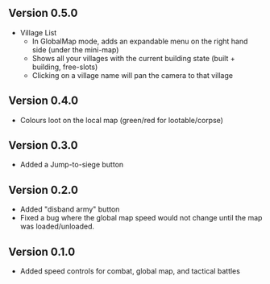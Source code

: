 
## Version 0.5.0

 * Village List
   * In GlobalMap mode, adds an expandable menu on the right hand side (under the mini-map)
   * Shows all your villages with the current building state (built + building, free-slots)
   * Clicking on a village name will pan the camera to that village

## Version 0.4.0

* Colours loot on the local map (green/red for lootable/corpse)

## Version 0.3.0

* Added a Jump-to-siege button

## Version 0.2.0

* Added "disband army" button
* Fixed a bug where the global map speed would not change until the map was loaded/unloaded.

## Version 0.1.0

* Added speed controls for combat, global map, and tactical battles
